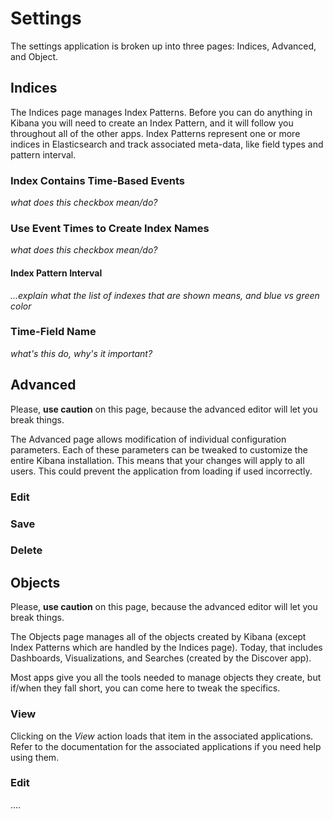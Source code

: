 # Settings

The settings application is broken up into three pages: Indices, Advanced, and Object.

## Indices

The Indices page manages Index Patterns. Before you can do anything in Kibana you will need to create an Index Pattern, and it will follow you throughout all of the other apps. Index Patterns represent one or more indices in Elasticsearch and track associated meta-data, like field types and pattern interval.

### Index Contains Time-Based Events

*what does this checkbox mean/do?*

### Use Event Times to Create Index Names

*what does this checkbox mean/do?*

#### Index Pattern Interval

*...explain what the list of indexes that are shown means, and blue vs green color*

### Time-Field Name

*what's this do, why's it important?*

## Advanced

Please, **use caution** on this page, because the advanced editor will let you break things.

The Advanced page allows modification of individual configuration parameters. Each of these parameters can be tweaked to customize the entire Kibana installation. This means that your changes will apply to all users. This could prevent the application from loading if used incorrectly.

### Edit

### Save

### Delete

## Objects

Please, **use caution** on this page, because the advanced editor will let you break things.

The Objects page manages all of the objects created by Kibana (except Index Patterns which are handled by the Indices page). Today, that includes Dashboards, Visualizations, and Searches (created by the Discover app).

Most apps give you all the tools needed to manage objects they create, but if/when they fall short, you can come here to tweak the specifics.

### View

Clicking on the *View* action loads that item in the associated applications. Refer to the documentation for the associated applications if you need help using them.

### Edit

....